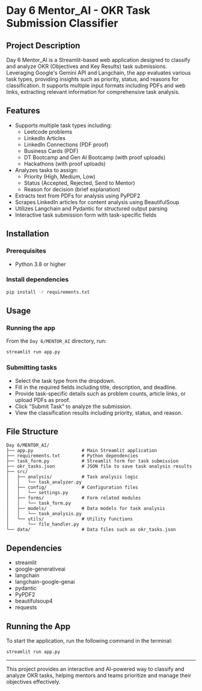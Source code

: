 # Day 6 Mentor_AI - OKR Task Submission Classifier

## Project Description
Day 6 Mentor_AI is a Streamlit-based web application designed to classify and analyze OKR (Objectives and Key Results) task submissions. Leveraging Google's Gemini API and Langchain, the app evaluates various task types, providing insights such as priority, status, and reasons for classification. It supports multiple input formats including PDFs and web links, extracting relevant information for comprehensive task analysis.

## Features
- Supports multiple task types including:
  - Leetcode problems
  - LinkedIn Articles
  - LinkedIn Connections (PDF proof)
  - Business Cards (PDF)
  - DT Bootcamp and Gen AI Bootcamp (with proof uploads)
  - Hackathons (with proof uploads)
- Analyzes tasks to assign:
  - Priority (High, Medium, Low)
  - Status (Accepted, Rejected, Send to Mentor)
  - Reason for decision (brief explanation)
- Extracts text from PDFs for analysis using PyPDF2
- Scrapes LinkedIn articles for content analysis using BeautifulSoup
- Utilizes Langchain and Pydantic for structured output parsing
- Interactive task submission form with task-specific fields

## Installation

### Prerequisites
- Python 3.8 or higher

### Install dependencies
```bash
pip install -r requirements.txt
```

## Usage

### Running the app
From the `Day 6/MENTOR_AI` directory, run:
```bash
streamlit run app.py
```

### Submitting tasks
- Select the task type from the dropdown.
- Fill in the required fields including title, description, and deadline.
- Provide task-specific details such as problem counts, article links, or upload PDFs as proof.
- Click "Submit Task" to analyze the submission.
- View the classification results including priority, status, and reason.

## File Structure
```
Day 6/MENTOR_AI/
├── app.py                  # Main Streamlit application
├── requirements.txt        # Python dependencies
├── task_form.py            # Streamlit form for task submission
├── okr_tasks.json          # JSON file to save task analysis results
├── src/
│   ├── analysis/           # Task analysis logic
│   │   └── task_analyzer.py
│   ├── config/             # Configuration files
│   │   └── settings.py
│   ├── forms/              # Form related modules
│   │   └── task_form.py
│   ├── models/             # Data models for task analysis
│   │   └── task_analysis.py
│   └── utils/              # Utility functions
│       └── file_handler.py
└── data/                   # Data files such as okr_tasks.json
```

## Dependencies
- streamlit
- google-generativeai
- langchain
- langchain-google-genai
- pydantic
- PyPDF2
- beautifulsoup4
- requests

## Running the App
To start the application, run the following command in the terminal:
```bash
streamlit run app.py
```

---

This project provides an interactive and AI-powered way to classify and analyze OKR tasks, helping mentors and teams prioritize and manage their objectives effectively.
